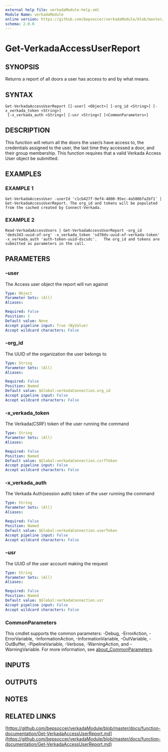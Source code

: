 ```yaml
---
external help file: verkadaModule-help.xml
Module Name: verkadaModule
online version: https://github.com/bepsoccer/verkadaModule/blob/master/docs/function-documentation/Get-VerkadaAccessUserReport.md
schema: 2.0.0
---
```


# Get-VerkadaAccessUserReport

## SYNOPSIS
Returns a report of all doors a user has access to and by what means.

## SYNTAX

```
Get-VerkadaAccessUserReport [[-user] <Object>] [-org_id <String>] [-x_verkada_token <String>]
 [-x_verkada_auth <String>] [-usr <String>] [<CommonParameters>]
```

## DESCRIPTION
This function will return all the doors the user/s have access to, the credentials assigned to the user, the last time they accessed a door, and their group membership. 
This function requires that a valid Verkada Access User object be submitted.

## EXAMPLES

### EXAMPLE 1
```
Get-VerkadaAccessUser -userId 'c1cb427f-9ef4-4800-95ec-4a580bfa2bf1' | Get-VerkadaAccessUserReport.	The org_id and tokens will be populated from the cached created by Connect-Verkada.
```

### EXAMPLE 2
```
Read-VerkadaAccessUsers | Get-VerkadaAccessUserReport -org_id 'deds343-uuid-of-org' -x_verkada_token 'sd78ds-uuid-of-verkada-token' -x_verkada_auth 'auth-token-uuid-dscsdc'.	The org_id and tokens are submitted as parameters in the call.
```

## PARAMETERS

### -user
The Access user object the report will run against

```yaml
Type: Object
Parameter Sets: (All)
Aliases:

Required: False
Position: 1
Default value: None
Accept pipeline input: True (ByValue)
Accept wildcard characters: False
```

### -org_id
The UUID of the organization the user belongs to

```yaml
Type: String
Parameter Sets: (All)
Aliases:

Required: False
Position: Named
Default value: $Global:verkadaConnection.org_id
Accept pipeline input: False
Accept wildcard characters: False
```

### -x_verkada_token
The Verkada(CSRF) token of the user running the command

```yaml
Type: String
Parameter Sets: (All)
Aliases:

Required: False
Position: Named
Default value: $Global:verkadaConnection.csrfToken
Accept pipeline input: False
Accept wildcard characters: False
```

### -x_verkada_auth
The Verkada Auth(session auth) token of the user running the command

```yaml
Type: String
Parameter Sets: (All)
Aliases:

Required: False
Position: Named
Default value: $Global:verkadaConnection.userToken
Accept pipeline input: False
Accept wildcard characters: False
```

### -usr
The UUID of the user account making the request

```yaml
Type: String
Parameter Sets: (All)
Aliases:

Required: False
Position: Named
Default value: $Global:verkadaConnection.usr
Accept pipeline input: False
Accept wildcard characters: False
```

### CommonParameters
This cmdlet supports the common parameters: -Debug, -ErrorAction, -ErrorVariable, -InformationAction, -InformationVariable, -OutVariable, -OutBuffer, -PipelineVariable, -Verbose, -WarningAction, and -WarningVariable. For more information, see [about_CommonParameters](http://go.microsoft.com/fwlink/?LinkID=113216).

## INPUTS

## OUTPUTS

## NOTES

## RELATED LINKS

[https://github.com/bepsoccer/verkadaModule/blob/master/docs/function-documentation/Get-VerkadaAccessUserReport.md](https://github.com/bepsoccer/verkadaModule/blob/master/docs/function-documentation/Get-VerkadaAccessUserReport.md)

